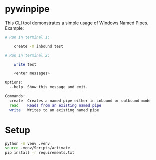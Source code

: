 # pywinpipe

This CLI tool demonstrates a simple usage of Windows Named Pipes. Example:

```bash
# Run in terminal 1:

    create -m inbound test

# Run in terminal 2:

    write test

    <enter messages>

Options:
  --help  Show this message and exit.

Commands:
  create  Creates a named pipe either in inbound or outbound mode
  read    Reads from an existing named pipe
  write   Writes to an existing named pipe

```

# Setup

```bash
python -m venv .venv
source .venv/Scripts/activate
pip install -r requirements.txt
```